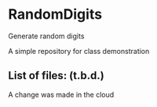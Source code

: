 # RandomDigits
Generate random digits

A simple repository for class demonstration

## List of files: (t.b.d.)

A change was made in the cloud
